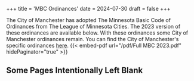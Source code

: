 +++
title = 'MBC Ordinances'
date = 2024-07-30
draft = false
+++

The City of Manchester has adopted The Minnesota Basic Code of Ordinances from The League of Minnesota Cities. The 2023 version of these ordinances are available below. With these ordinances some City of Manchester ordinances remain. You can find the City of Manchester's specific ordinances [here](/cityordinances/).
{{< embed-pdf url="/pdf/Full MBC 2023.pdf" hidePaginator="true" >}}
## Some Pages Intentionally Left Blank ##